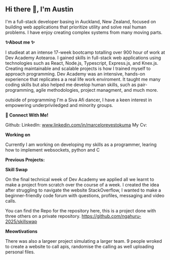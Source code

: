## Hi there 👋, I'm Austin

I'm a full-stack developer basing in Auckland, New Zealand, focused on building web applications that prioritize utility and solve real human problems. I have enjoy creating complex systems from many moving parts.

**✨About me ✨**

I studieat at an intense 17-week bootcamp totalling over 900 hour of work at Dev Academy Aotearoa. I gained skills in full-stack web applications using technologies such as React, Node.js, Typescript, Express.js, and Knex.js. Creating maintainable  and scalable projects is how I trained myself to approach programming. Dev Academy was an intensive, hands-on experience that replicates a a real life work enviroment. It taught me many coding skills but also helped me develop human skills, such as pair-programming, agile methodologies, project managment, and much more. 

outside of programming I'm a Siva Afi dancer, I have a keen interest in empowering underpriviledged and minority groups.

**📣 Connect With Me!**

Github: 
LinkedIn: www.linkedin.com/in/marceloreyestokuma
My Cv:

**Working on**

Currently I am working on developing my skills as a programmer, learing how to implement websockets, python and C

**Previous Projects:**

**Skill Swap**

On the final technical week of Dev Academy we applied all we learnt to make a project from scratch over the course of a week. I created the idea after struggling to navigate the website StackOverflow, I wanted to make a beginner-friendly code forum with questions, profiles, messaging and video calls. 

You can find the Repo for the repository here, this is a project done with three others on a private repository.
https://github.com/ngahuru-2025/skillswap

**Meowtivations**

There was also a largeer project simulating a larger team. 9 people wroked to create a website to call apis, randomise the calling as well uploading personal files.
<!--
**marcelo-Reyes-Tokuma/marcelo-reyes-tokuma** is a ✨ _special_ ✨ repository because its `README.md` (this file) appears on your GitHub profile.

Here are some ideas to get you started:

- 🔭 I’m currently working on ...
- 🌱 I’m currently learning ...
- 👯 I’m looking to collaborate on ...
- 🤔 I’m looking for help with ...
- 💬 Ask me about ...
- 📫 How to reach me: ...
- 😄 Pronouns: ...
- ⚡ Fun fact: ...
-->
